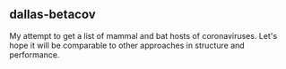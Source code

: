 ## dallas-betacov

My attempt to get a list of mammal and bat hosts of coronaviruses. Let's hope it will be comparable to other approaches in structure and performance. 



